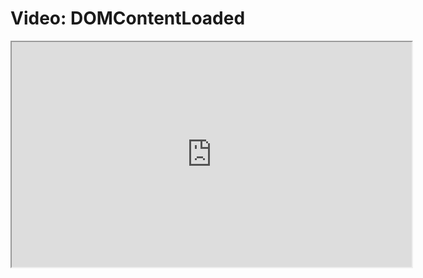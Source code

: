 # Video: DOMContentLoaded

<iframe src="https://player.vimeo.com/video/549502582?title=0&byline=0&portrait=0" width="640" height="360" allowfullscreen="allowfullscreen" allow="autoplay; fullscreen; picture-in-picture"></iframe>
